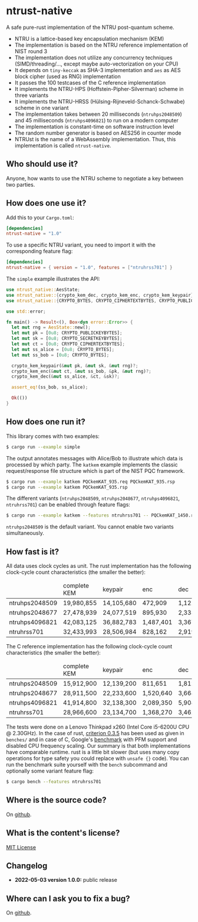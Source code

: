 # ntrust-native

A safe pure-rust implementation of the NTRU post-quantum scheme.

* NTRU is a lattice-based key encapsulation mechanism (KEM)
* The implementation is based on the NTRU reference implementation of NIST round 3
* The implementation does not utilize any concurrency techniques (SIMD/threading/…, except maybe auto-vectorization on your CPU)
* It depends on `tiny-keccak` as SHA-3 implementation and `aes` as AES block cipher (used as RNG) implementation
* It passes the 100 testcases of the C reference implementation
* It implements the NTRU-HPS (Hoffstein-Pipher-Silverman) scheme in three variants
* It implements the NTRU-HRSS (Hülsing-Rijneveld-Schanck-Schwabe) scheme in one variant
* The implementation takes between 20 milliseconds (`ntruhps2048509`) and 45 milliseconds (`ntruhps4096821`) to run on a modern computer
* The implementation is constant-time on software instruction level
* The random number generator is based on AES256 in counter mode
* NTRUst is the name of a WebAssembly implementation. Thus, this implementation is called `ntrust-native`.

## Who should use it?

Anyone, how wants to use the NTRU scheme to negotiate a key between two parties.

## How does one use it?

Add this to your `Cargo.toml`:
```toml
[dependencies]
ntrust-native = "1.0"
```

To use a specific NTRU variant, you need to import it with the corresponding feature flag:

```toml
[dependencies]
ntrust-native = { version = "1.0", features = ["ntruhrss701"] }
```


The `simple` example illustrates the API:
```rust
use ntrust_native::AesState;
use ntrust_native::{crypto_kem_dec, crypto_kem_enc, crypto_kem_keypair};
use ntrust_native::{CRYPTO_BYTES, CRYPTO_CIPHERTEXTBYTES, CRYPTO_PUBLICKEYBYTES, CRYPTO_SECRETKEYBYTES};

use std::error;

fn main() -> Result<(), Box<dyn error::Error>> {
  let mut rng = AesState::new();
  let mut pk = [0u8; CRYPTO_PUBLICKEYBYTES];
  let mut sk = [0u8; CRYPTO_SECRETKEYBYTES];
  let mut ct = [0u8; CRYPTO_CIPHERTEXTBYTES];
  let mut ss_alice = [0u8; CRYPTO_BYTES];
  let mut ss_bob = [0u8; CRYPTO_BYTES];

  crypto_kem_keypair(&mut pk, &mut sk, &mut rng)?;
  crypto_kem_enc(&mut ct, &mut ss_bob, &pk, &mut rng)?;
  crypto_kem_dec(&mut ss_alice, &ct, &sk)?;

  assert_eq!(ss_bob, ss_alice);

  Ok(())
}
```

## How does one run it?

This library comes with two examples:

```bash
$ cargo run --example simple
```

The output annotates messages with Alice/Bob to illustrate which data is processed by which party.
The `katkem` example implements the classic request/response file structure which is part of the NIST PQC framework.

```bash
$ cargo run --example katkem PQCkemKAT_935.req PQCkemKAT_935.rsp
$ cargo run --example katkem PQCkemKAT_935.rsp
```

The different variants (`ntruhps2048509`, `ntruhps2048677`, `ntruhps4096821`, `ntruhrss701`) can be enabled through feature flags:

```bash
$ cargo run --example katkem --features ntruhrss701 -- PQCkemKAT_1450.req PQCkemKAT_1450.rsp
```

`ntruhps2048509` is the default variant. You cannot enable two variants simultaneously.

## How fast is it?

All data uses clock cycles as unit.
The rust implementation has the following clock-cycle count characteristics (the smaller the better):

<table>
  <thead>
    <tr><td></td><td>complete KEM</td><td>keypair</td><td>enc</td><td>dec</td></tr>
  </thead><tbody>
    <tr><td>ntruhps2048509</td><td>19,980,855</td><td>14,105,680</td><td>472,909</td><td>1,122,414</td></tr>
    <tr><td>ntruhps2048677</td><td>27,478,939</td><td>24,077,519</td><td>895,930</td><td>2,333,079</td></tr>
    <tr><td>ntruhps4096821</td><td>42,083,125</td><td>36,882,783</td><td>1,487,401</td><td>3,367,818</td></tr>
    <tr><td>ntruhrss701</td><td>32,433,993</td><td>28,506,984</td><td>828,162</td><td>2,919,074</td></tr>
  </tbody>
</table>

The C reference implementation has the following clock-cycle count characteristics (the smaller the better):

<table>
  <thead>
    <tr><td></td><td>complete KEM</td><td>keypair</td><td>enc</td><td>dec</td></tr>
  </thead><tbody>
    <tr><td>ntruhps2048509</td><td>15,912,900</td><td>12,139,200</td><td>811,651</td><td>1,812,650</td></tr>
    <tr><td>ntruhps2048677</td><td>28,911,500</td><td>22,233,600</td><td>1,520,640</td><td>3,668,860</td></tr>
    <tr><td>ntruhps4096821</td><td>41,914,800</td><td>32,138,300</td><td>2,089,350</td><td>5,908,570</td></tr>
    <tr><td>ntruhrss701</td><td>28,966,600</td><td>23,134,700</td><td>1,368,270</td><td>3,462,640</td></tr>
  </tbody>
</table>

The tests were done on a Lenovo Thinkpad x260 (Intel Core i5-6200U CPU @ 2.30GHz). In the case of rust, [criterion 0.3.5](https://crates.io/crates/criterion) has been used as given in `benches/` and in case of C, Google's [benchmark](https://github.com/google/benchmark/blob/v1.6.1/docs/perf_counters.md) with PFM support and disabled CPU frequency scaling. Our summary is that both implementations have comparable runtime. rust is a little bit slower (but uses many copy operations for type safety you could replace with `unsafe {}` code). You can run the benchmark suite yourself with the `bench` subcommand and optionally some variant feature flag:

```bash
$ cargo bench --features ntruhrss701
```

## Where is the source code?

On [github](https://github.com/prokls/ntrust-native).

## What is the content's license?

[MIT License](LICENSE.txt)

## Changelog

* **2022-05-03 version 1.0.0:** public release

## Where can I ask you to fix a bug?

On [github](https://github.com/prokls/ntrust-native/issues).

